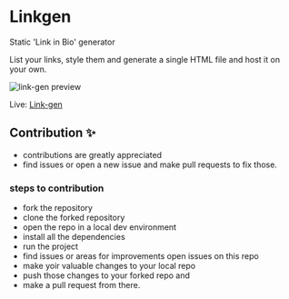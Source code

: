 # Linkgen
Static 'Link in Bio' generator

List your links, style them and generate a single HTML file and host it on your own.

![link-gen preview](https://cdn.hashnode.com/res/hashnode/image/upload/v1645471440846/93CkFBdE-.png)

Live: [Link-gen](https://link-gen.netlify.app/)

## Contribution ✨
- contributions are greatly appreciated
- find issues or open a new issue and make pull requests to fix those.
### steps to contribution
- fork the repository
- clone the forked repository
- open the repo in a local dev environment
- install all the dependencies
- run the project
- find issues or areas for improvements open issues on this repo
- make yoir valuable changes to your local repo 
- push those changes to your forked repo and
- make a pull request from there.
